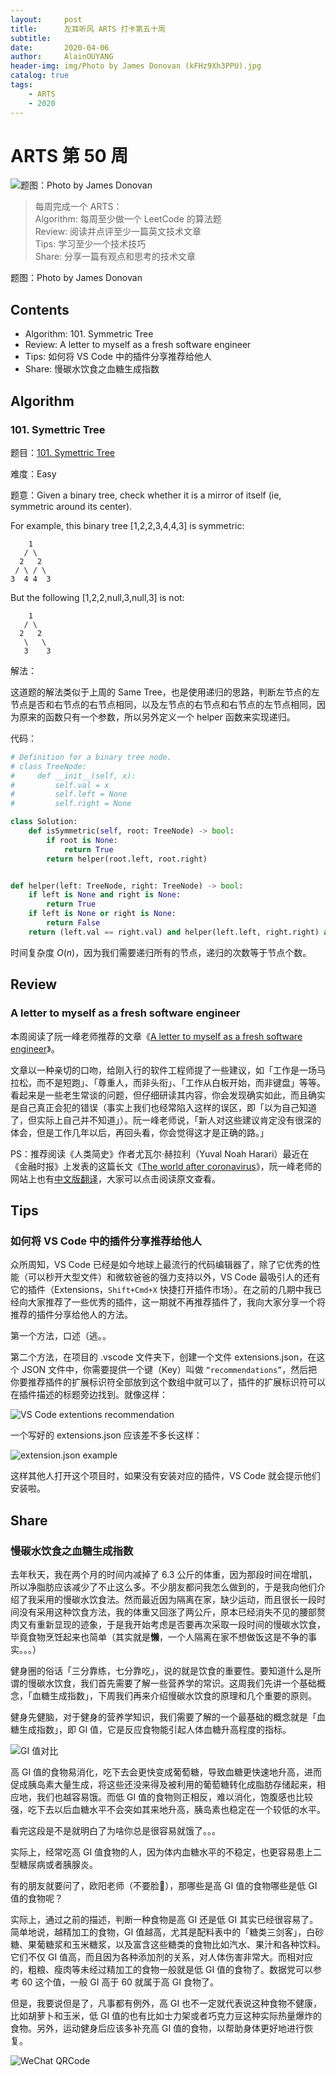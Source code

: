 ```yaml
---
layout:     post
title:      左耳听风 ARTS 打卡第五十周
subtitle:   
date:       2020-04-06
author:     AlainOUYANG
header-img: img/Photo by James Donovan (kFHz9Xh3PPU).jpg
catalog: true
tags:
    - ARTS
    - 2020
---
```


# ARTS 第 50 周

![题图：Photo by James Donovan](https://tva1.sinaimg.cn/large/00831rSTgy1gdkmt7uszjj31900u07wm.jpg)

> 每周完成一个 ARTS：  
> Algorithm: 每周至少做一个 LeetCode 的算法题  
> Review: 阅读并点评至少一篇英文技术文章  
> Tips: 学习至少一个技术技巧  
> Share: 分享一篇有观点和思考的技术文章

题图：Photo by James Donovan

## Contents

- Algorithm: 101. Symmetric Tree
- Review: A letter to myself as a fresh software engineer
- Tips: 如何将 VS Code 中的插件分享推荐给他人
- Share: 慢碳水饮食之血糖生成指数

## Algorithm

### 101. Symettric Tree

题目：[101. Symettric Tree](https://leetcode.com/problems/symmetric-tree/description/)

难度：Easy

题意：Given a binary tree, check whether it is a mirror of itself (ie, symmetric around its center).

For example, this binary tree [1,2,2,3,4,4,3] is symmetric:

```script
    1
   / \
  2   2
 / \ / \
3  4 4  3
```

But the following [1,2,2,null,3,null,3] is not:

```script
    1
   / \
  2   2
   \   \
   3    3
```

解法：

这道题的解法类似于上周的 Same Tree，也是使用递归的思路，判断左节点的左节点是否和右节点的右节点相同，以及左节点的右节点和右节点的左节点相同，因为原来的函数只有一个参数，所以另外定义一个 helper 函数来实现递归。

代码：

```python
# Definition for a binary tree node.
# class TreeNode:
#     def __init__(self, x):
#         self.val = x
#         self.left = None
#         self.right = None

class Solution:
    def isSymmetric(self, root: TreeNode) -> bool:
        if root is None:
            return True
        return helper(root.left, root.right)


def helper(left: TreeNode, right: TreeNode) -> bool:
    if left is None and right is None:
        return True
    if left is None or right is None:
        return False
    return (left.val == right.val) and helper(left.left, right.right) and helper(left.right, right.left)
```

时间复杂度 $O(n)$，因为我们需要递归所有的节点，递归的次数等于节点个数。

## Review

### A letter to myself as a fresh software engineer

本周阅读了阮一峰老师推荐的文章《[A letter to myself as a fresh software engineer](https://www.florio.dev/20200328-letter-to-myself/)》。

文章以一种亲切的口吻，给刚入行的软件工程师提了一些建议，如「工作是一场马拉松，而不是短跑」、「尊重人，而非头衔」、「工作从白板开始，而非键盘」等等。看起来是一些老生常谈的问题，但仔细研读其内容，你会发现确实如此，而且确实是自己真正会犯的错误（事实上我们也经常陷入这样的误区，即「以为自己知道了，但实际上自己并不知道」）。阮一峰老师说，「新人对这些建议肯定没有很深的体会，但是工作几年以后，再回头看，你会觉得这才是正确的路。」

PS：推荐阅读《人类简史》作者尤瓦尔·赫拉利（Yuval Noah Harari）最近在《金融时报》上发表的这篇长文《[The world after coronavirus](https://www.ft.com/content/19d90308-6858-11ea-a3c9-1fe6fedcca75)》，阮一峰老师的网站上也有[中文版翻译](http://www.ruanyifeng.com/blog/2020/03/the-world-after-coronavirus.html)，大家可以点击阅读原文查看。

## Tips

### 如何将 VS Code 中的插件分享推荐给他人

众所周知，VS Code 已经是如今地球上最流行的代码编辑器了，除了它优秀的性能（可以秒开大型文件）和微软爸爸的强力支持以外，VS Code 最吸引人的还有它的插件（Extensions，`Shift+Cmd+X` 快捷打开插件市场）。在之前的几期中我已经向大家推荐了一些优秀的插件，这一期就不再推荐插件了，我向大家分享一个将推荐的插件分享给他人的方法。

第一个方法，口述（逃。。

第二个方法，在项目的 .vscode 文件夹下，创建一个文件 extensions.json，在这个 JSON 文件中，你需要提供一个键（Key）叫做 `“recommendations”`，然后把你要推荐插件的扩展标识符全部放到这个数组中就可以了，插件的扩展标识符可以在插件描述的标题旁边找到。就像这样：

![VS Code extentions recommendation](https://tva1.sinaimg.cn/large/00831rSTgy1gdkq9fn3dsj30t308jq3y.jpg)

一个写好的 extensions.json 应该差不多长这样：

![extension.json example](https://tva1.sinaimg.cn/large/00831rSTgy1gdkqjhh8kdj30kj08sgmd.jpg)

这样其他人打开这个项目时，如果没有安装对应的插件，VS Code 就会提示他们安装啦。

## Share

### 慢碳水饮食之血糖生成指数

去年秋天，我在两个月的时间内减掉了 6.3 公斤的体重，因为那段时间在增肌，所以净脂肪应该减少了不止这么多。不少朋友都问我怎么做到的，于是我向他们介绍了我采用的慢碳水饮食法。然而最近因为隔离在家，缺少运动，而且很长一段时间没有采用这种饮食方法，我的体重又回涨了两公斤，原本已经消失不见的腰部赘肉又有重新显现的迹象，于是我开始考虑是否要再次采取一段时间的慢碳水饮食，毕竟食物烹饪起来也简单（其实就是**懒**，一个人隔离在家不想做饭这是不争的事实。。。）

健身圈的俗话「三分靠练，七分靠吃」，说的就是饮食的重要性。要知道什么是所谓的慢碳水饮食，我们首先需要了解一些营养学的常识。这周我们先讲一个基础概念，「血糖生成指数」，下周我们再来介绍慢碳水饮食的原理和几个重要的原则。

健身先健脑，对于健身的营养学知识，我们需要了解的一个最基础的概念就是「血糖生成指数」，即 GI 值，它是反应食物能引起人体血糖升高程度的指标。

![GI 值对比](https://tva1.sinaimg.cn/large/00831rSTgy1gdkstljnblj30qo0k0abk.jpg)

高 GI 值的食物易消化，吃下去会更快变成葡萄糖，导致血糖更快速地升高，进而促成胰岛素大量生成，将这些还没来得及被利用的葡萄糖转化成脂肪存储起来，相应地，我们也越容易饿。而低 GI 值的食物则正相反，难以消化，饱腹感也比较强，吃下去以后血糖水平不会突如其来地升高，胰岛素也稳定在一个较低的水平。

看完这段是不是就明白了为啥你总是很容易就饿了。。。

实际上，经常吃高 GI 值食物的人，因为体内血糖水平的不稳定，也更容易患上二型糖尿病或者胰腺炎。

有的朋友就要问了，欧阳老师（不要脸🤪），那哪些是高 GI 值的食物哪些是低 GI 值的食物呢？

实际上，通过之前的描述，判断一种食物是高 GI 还是低 GI 其实已经很容易了。简单地说，越精加工的食物，GI 值越高，尤其是配料表中的「糖类三剑客」，白砂糖、果葡糖浆和玉米糖浆，以及富含这些糖类的食物比如汽水、果汁和各种饮料。它们不仅 GI 值高，而且因为各种添加剂的关系，对人体伤害非常大。而相对应的，粗粮、瘦肉等未经过精加工的食物一般就是低 GI 值的食物了。数据党可以参考 60 这个值，一般 GI 高于 60 就属于高 GI 食物了。

但是，我要说但是了，凡事都有例外，高 GI 也不一定就代表说这种食物不健康，比如胡萝卜和玉米，低 GI 值的也有比如士力架或者巧克力豆这种实际热量爆炸的食物。另外，运动健身后应该多补充高 GI 值的食物，以帮助身体更好地进行恢复。

![WeChat QRCode](https://tva1.sinaimg.cn/large/00831rSTgy1gccz6motdhj31o10hcdit.jpg)

<script type="text/x-mathjax-config">MathJax.Hub.Config({tex2jax: {inlineMath:[['$','$']]}});</script>
<script type="text/javascript" src="https://cdnjs.cloudflare.com/ajax/libs/mathjax/2.7.1/MathJax.js?config=TeX-AMS-MML_HTMLorMML"></script>
